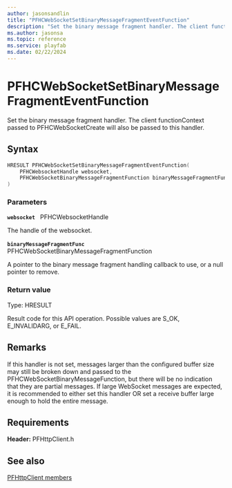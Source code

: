 ```yaml
---
author: jasonsandlin
title: "PFHCWebSocketSetBinaryMessageFragmentEventFunction"
description: "Set the binary message fragment handler. The client functionContext passed to PFHCWebSocketCreate will also be passed to this handler."
ms.author: jasonsa
ms.topic: reference
ms.service: playfab
ms.date: 02/22/2024
---
```


# PFHCWebSocketSetBinaryMessageFragmentEventFunction  

Set the binary message fragment handler. The client functionContext passed to PFHCWebSocketCreate will also be passed to this handler.  

## Syntax  
  
```cpp
HRESULT PFHCWebSocketSetBinaryMessageFragmentEventFunction(  
    PFHCWebsocketHandle websocket,  
    PFHCWebSocketBinaryMessageFragmentFunction binaryMessageFragmentFunc  
)  
```  
  
### Parameters  
  
**`websocket`** &nbsp; PFHCWebsocketHandle  
  
The handle of the websocket.  
  
**`binaryMessageFragmentFunc`** &nbsp; PFHCWebSocketBinaryMessageFragmentFunction  
  
A pointer to the binary message fragment handling callback to use, or a null pointer to remove.  
  
  
### Return value
Type: HRESULT
  
Result code for this API operation. Possible values are S_OK, E_INVALIDARG, or E_FAIL.
  
## Remarks  
  
If this handler is not set, messages larger than the configured buffer size may still be broken down and passed to the PFHCWebSocketBinaryMessageFunction, but there will be no indication that they are partial messages. If large WebSocket messages are expected, it is recommended to either set this handler OR set a receive buffer large enough to hold the entire message.
  
## Requirements  
  
**Header:** PFHttpClient.h
  
## See also  
[PFHttpClient members](../pfhttpclient_members.md)  

  
  
